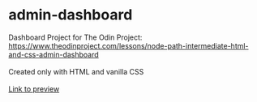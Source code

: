 # admin-dashboard
Dashboard Project for The Odin Project: https://www.theodinproject.com/lessons/node-path-intermediate-html-and-css-admin-dashboard
\
\
Created only with HTML and vanilla CSS
\
\
[Link to preview](https://jdon492.github.io/admin-dashboard/)

